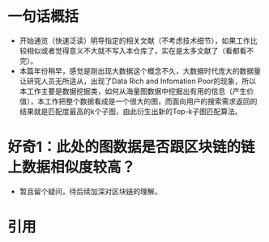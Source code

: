 # 一句话概括
- 开始通览（快速泛读）明导指定的相关文献（不考虑技术细节），如果工作比较相似或者觉得意义不大就不写入本仓库了，实在是太多文献了（看都看不完）。
- 本篇年份稍早，感觉是刚出现大数据这个概念不久，大数据时代庞大的数据量让研究人员无所适从，出现了Data Rich and Infomation Poor的现象，所以本工作主要是数据挖掘类，如何从海量图数据中挖掘出有用的信息（产生价值），本工作把整个数据看成是一个很大的图，而面向用户的搜索需求返回的结果就是匹配度最高的k个子图，由此衍生出新的Top-k子图匹配算法。

# 好奇1：此处的图数据是否跟区块链的链上数据相似度较高？
- 暂且留个疑问，待后续加深对区块链的理解。

# 引用
